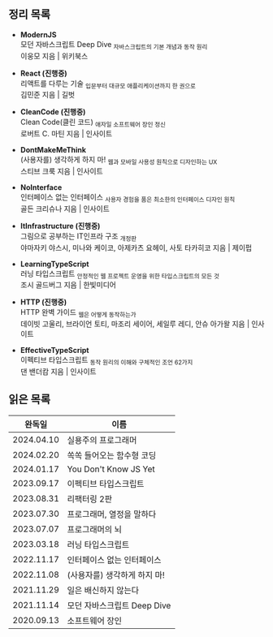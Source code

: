 ## 정리 목록

- **ModernJS**  
  모던 자바스크립트 Deep Dive <sub>자바스크립트의 기본 개념과 동작 원리</sub>  
  이웅모 지음 | 위키북스

- **React (진행중)**  
  리액트를 다루는 기술 <sub>입문부터 대규모 애플리케이션까지 한 권으로</sub>  
  김민준 지음 | 길벗

- **CleanCode (진행중)**  
  Clean Code(클린 코드) <sub>애자일 소프트웨어 장인 정신</sub>  
  로버트 C. 마틴 지음 | 인사이트

- **DontMakeMeThink**  
  (사용자를) 생각하게 하지 마! <sub>웹과 모바일 사용성 원칙으로 디자인하는 UX</sub>  
  스티브 크룩 지음 | 인사이트

- **NoInterface**  
  인터페이스 없는 인터페이스 <sub>사용자 경험을 품은 최소한의 인터페이스 디자인 원칙</sub>  
  골든 크리슈나 지음 | 인사이트

- **ItInfrastructure (진행중)**  
  그림으로 공부하는 IT인프라 구조 <sub>개정판</sub>  
  야마자키 야스시, 미나와 케이코, 아제카츠 요헤이, 사토 타카히코 지음 | 제이펍

- **LearningTypeScript**  
  러닝 타입스크립트 <sub>안정적인 웹 프로젝트 운영을 위한 타입스크립트의 모든 것</sub>  
  조시 골드버그 지음 | 한빛미디어

- **HTTP (진행중)**  
  HTTP 완벽 가이드 <sub>웹은 어떻게 동작하는가</sub>  
  데이빗 고울리, 브라이언 토티, 마조리 세이어, 세일루 레디, 안슈 아가왈 지음 | 인사이트

- **EffectiveTypeScript**  
  이펙티브 타입스크립트 <sub>동작 원리의 이해와 구체적인 조언 62가지</sub>  
  댄 밴더캄 지음 | 인사이트

## 읽은 목록

| 완독일     | 이름                         |
| ---------- | ---------------------------- |
| 2024.04.10 | 실용주의 프로그래머          |
| 2024.02.20 | 쏙쏙 들어오는 함수형 코딩    |
| 2024.01.17 | You Don't Know JS Yet        |
| 2023.09.17 | 이펙티브 타입스크립트        |
| 2023.08.31 | 리팩터링 2판                 |
| 2023.07.30 | 프로그래머, 열정을 말하다    |
| 2023.07.07 | 프로그래머의 뇌              |
| 2023.03.18 | 러닝 타입스크립트            |
| 2022.11.17 | 인터페이스 없는 인터페이스   |
| 2022.11.08 | (사용자를) 생각하게 하지 마! |
| 2021.11.29 | 일은 배신하지 않는다         |
| 2021.11.14 | 모던 자바스크립트 Deep Dive  |
| 2020.09.13 | 소프트웨어 장인              |
